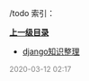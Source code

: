 /todo 索引：


**[上一级目录](/index.md)**

- [django知识整理](/todo/django知识整理.md)


<font size=2 color='grey'> 2020-03-12 02:17 </font>